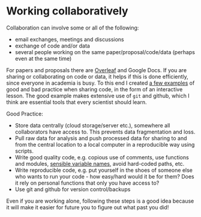 # Working collaboratively 

Collaboration can involve some or all of the following:

* email exchanges, meetings and discussions
* exchange of code and/or data
* several people working on the same paper/proposal/code/data (perhaps even at the same time)

For papers and proposals there are [Overleaf](overleaf.com) and Google Docs. If you are sharing or collaborating on code or data, it helps if this is done efficiently, since everyone in academia is busy. To this end I created [a few examples](https://github.com/jessecusack/sharing-code) of good and bad practice when sharing code, in the form of an interactive lesson. The good example makes extensive use of `git` and github, which I think are essential tools that every scientist should learn.

Good Practice:

* Store data centrally (cloud storage/server etc.), somewhere all collaborators have access to. This prevents data fragmentation and loss.
* Pull raw data for analysis and push processed data for sharing to and from the central location to a local computer in a reproducible way using scripts.
* Write good quality code, e.g. copious use of comments, use functions and modules, [sensible variable names](variable_names.md), avoid hard-coded paths, etc. 
* Write reproducible code, e.g. put yourself in the shoes of someone else who wants to run your code - how easy/hard would it be for them? Does it rely on personal functions that only you have access to?
* Use git and github for version control/backups

Even if you are working alone, following these steps is a good idea because it will make it easier for future you to figure out what past you did!
